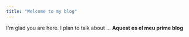 ```yaml
---
title: "Welcome to my blog"
---
```


I'm glad you are here. I plan to talk about ...
**Aquest es el meu prime blog**
